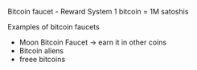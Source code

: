 Bitcoin faucet - Reward System
1 bitcoin = 1M satoshis

Examples of bitcoin faucets
- Moon Bitcoin Faucet -> earn it in other coins
- Bitcoin aliens
- freee bitcoins
